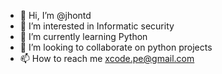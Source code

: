 - 👋 Hi, I’m @jhontd
- 👀 I’m interested in Informatic security
- 🌱 I’m currently learning Python
- 💞️ I’m looking to collaborate on python projects
- 📫 How to reach me xcode.pe@gmail.com

<!---
jhontd/jhontd is a ✨ special ✨ repository because its `README.md` (this file) appears on your GitHub profile.
You can click the Preview link to take a look at your changes.
--->
